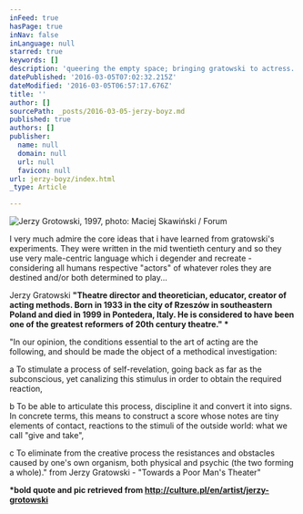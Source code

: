 ```yaml
---
inFeed: true
hasPage: true
inNav: false
inLanguage: null
starred: true
keywords: []
description: 'queering the empty space; bringing gratowski to actress. '
datePublished: '2016-03-05T07:02:32.215Z'
dateModified: '2016-03-05T06:57:17.676Z'
title: ''
author: []
sourcePath: _posts/2016-03-05-jerzy-boyz.md
published: true
authors: []
publisher:
  name: null
  domain: null
  url: null
  favicon: null
url: jerzy-boyz/index.html
_type: Article

---
```

![Jerzy Grotowski, 1997, photo: Maciej Skawiński / Forum](https://s3-us-west-2.amazonaws.com/the-grid-img/p/fd44dec0f6cd6b7a7dfc47a0d40f8bfd19a94de3.jpg)

I very much admire the core ideas that i have learned from gratowski's experiments. They were written in the mid twentieth century and so they use very male-centric language which i degender and recreate - considering all humans respective "actors" of whatever roles they are destined and/or both determined to play...

Jerzy Gratowski  **"Theatre director and theoretician, educator, creator of acting methods. Born in 1933 in the city of Rzeszów in southeastern Poland and died in 1999 in Pontedera, Italy. He is considered to have been one of the greatest reformers of 20th century theatre." \***

"In our opinion, the conditions essential to the art of acting are the following, and should be made the object of a methodical investigation:

a    To stimulate a process of self-revelation, going back as far as the subconscious, yet canalizing this stimulus in order to obtain the required reaction, 

b    To be able to articulate this process, discipline it and convert it into signs. In concrete terms, this means to construct a score whose notes are tiny elements of contact, reactions to the stimuli of the outside world: what we call "give and take", 

c    To eliminate from the creative process the resistances and obstacles caused by one's own organism, both physical and psychic (the two forming a whole)." from Jerzy Gratowski - "Towards a Poor Man's Theater"

**\*bold quote and pic retrieved from http://culture.pl/en/artist/jerzy-grotowski**